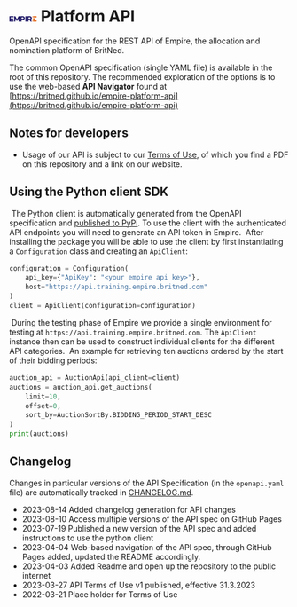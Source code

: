# ![Empire logo](EMPIRE_LOGO.png) Platform API

OpenAPI specification for the REST API of Empire, the allocation and nomination platform of BritNed.

The common OpenAPI specification (single YAML file) is available in the root of this repository. The recommended exploration of the options is to use the web-based **API Navigator** found at [https://britned.github.io/empire-platform-api](https://britned.github.io/empire-platform-api)

## Notes for developers

- Usage of our API is subject to our [Terms of Use](API%20terms%20of%20use%20for%20EMPIRE%20by%20participants%20-%20v1.pdf), of which you find a PDF on this repository and a link on our website.

## Using the Python client SDK
​
The Python client is automatically generated from the OpenAPI specification and [published to PyPi](https://pypi.org/project/empire-platform-api-public-client/). To use the client with the authenticated API endpoints you will need to generate an API token in Empire.
​
After installing the package you will be able to use the client by first instantiating a `Configuration` class and creating an `ApiClient`:
​
```python
configuration = Configuration(
    api_key={"ApiKey": "<your empire api key>"},
    host="https://api.training.empire.britned.com"
)
client = ApiClient(configuration=configuration)
```
​
During the testing phase of Empire we provide a single environment for testing at `https://api.training.empire.britned.com`. The `ApiClient` instance then can be used to construct individual clients for the different API categories.
​
An example for retrieving ten auctions ordered by the start of their bidding periods:
​
```python
auction_api = AuctionApi(api_client=client)
auctions = auction_api.get_auctions(
    limit=10,
    offset=0,
    sort_by=AuctionSortBy.BIDDING_PERIOD_START_DESC
)
print(auctions)
```

## Changelog

Changes in particular versions of the API Specification (in the `openapi.yaml` file) are automatically tracked in [CHANGELOG.md](CHANGELOG.md).

- 2023-08-14 Added changelog generation for API changes
- 2023-08-10 Access multiple versions of the API spec on GitHub Pages
- 2023-07-19 Published a new version of the API spec and added instructions to use the python client
- 2023-04-04 Web-based navigation of the API spec, through GitHub Pages added, updated the README accordingly.
- 2023-04-03 Added Readme and open up the repository to the public internet
- 2023-03-27 API Terms of Use v1 published, effective 31.3.2023
- 2022-03-21 Place holder for Terms of Use 
